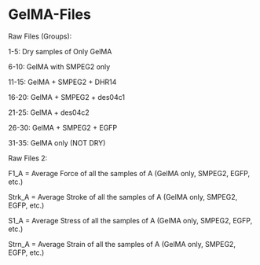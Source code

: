 # GelMA-Files

Raw Files (Groups):

1-5: Dry samples of Only GelMA

6-10: GelMA with SMPEG2 only

11-15: GelMA + SMPEG2 + DHR14

16-20: GelMA + SMPEG2 + des04c1

21-25: GelMA + des04c2

26-30: GelMA + SMPEG2 + EGFP

31-35: GelMA only (NOT DRY)


Raw Files 2:

F1_A = Average Force of all the samples of A (GelMA only, SMPEG2, EGFP, etc.)

Strk_A = Average Stroke of all the samples of A (GelMA only, SMPEG2, EGFP, etc.)

S1_A = Average Stress of all the samples of A (GelMA only, SMPEG2, EGFP, etc.)

Strn_A = Average Strain of all the samples of A (GelMA only, SMPEG2, EGFP, etc.)
